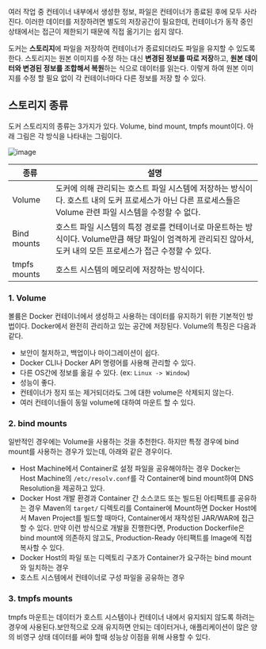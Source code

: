 
여러 작업 중 컨테이너 내부에서 생성한 정보, 파일은 컨테이너가 종료된 후에 모두 사라진다. 이러한 데이터를 저장하려면 별도의 저장공간이 필요한데, 컨테이너가 동작 중인 상태에서는 접근이 제한되기 때문에 직접 옮기기는 쉽지 않다.

도커는 **스토리지**에 파일을 저장하여 컨테이너가 종료되더라도 파일을 유지할 수 있도록 한다. 스토리지는 원본 이미지를 수정 하는 대신 **변경된 정보를 따로 저장**하고, **원본 데이터와 변경된 정보를 조합해서 복원**하는 식으로 데이터를 읽는다. 이렇게 하여 원본 이미지를 수정 할 필요 없이 각 컨테이너마다 다른 정보를 저장 할 수 있다.

## 스토리지 종류

도커 스토리지의 종류는 3가지가 있다. Volume, bind mount, tmpfs mount이다. 아래 그림은 각 방식을 나타내는 그림이다.

![image](https://user-images.githubusercontent.com/81006587/201569330-d2e34b09-53cb-47e0-a3be-be05f7dbb4c9.png)

|종류|설명|
|-|-|
|Volume|도커에 의해 관리되는 호스트 파일 시스템에 저장하는 방식이다. 호스트 내의 도커 프로세스가 아닌 다른 프로세스들은 Volume 관련 파일 시스템을 수정할 수 없다.|
|Bind mounts|호스트 파일 시스템의 특정 경로를 컨테이너로 마운트하는 방식이다. Volume만큼 해당 파일이 엄격하게 관리되진 않아서, 도커 내의 모든 프로세스가 접근 수정할 수 있다.|
|tmpfs mounts|호스트 시스템의 메모리에 저장하는 방식이다.|

### 1. Volume

볼륨은 Docker 컨테이너에서 생성하고 사용하는 데이터를 유지하기 위한 기본적인 방법이다. Docker에서 완전히 관리하고 있는 공간에 저장된다. Volume의 특징은 다음과 같다.

- 보안이 철저하고, 백업이나 마이그레이션이 쉽다.
- Docker CLI나 Docker API 명령어를 사용해 관리할 수 있다.
- 다른 OS간에 정보를 옮길 수 있다. (ex: `Linux -> Window`)
- 성능이 좋다.
- 컨테이너가 정지 또는 제거되더라도 그에 대한 volume은 삭제되지 않는다.
- 여러 컨테이너들이 동일 volume에 대하여 마운트 할 수 있다.

### 2. bind mounts

일반적인 경우에는 Volume을 사용하는 것을 추천한다. 하지만 특정 경우에 bind mount를 사용하는 경우가 있는데, 아래와 같은 경우이다.

- Host Machine에서 Container로 설정 파일을 공유해야하는 경우
    Docker는 Host Machine의 `/etc/resolv.conf`를 각 Container에 bind mount하여 DNS Resolution을 제공하고 있다.
- Docker Host 개발 환경과 Container 간 소스코드 또는 빌드된 아티팩트를 공유하는 경우
    Maven의 `target/` 디렉토리를 Container에 Mount하면 Docker Host에서 Maven Project를 빌드할 때마다, Container에서 재작성된 JAR/WAR에 접근할 수 있다.
    만약 이런 방식으로 개발을 진행한다면, Production Dockerfile은 bind mount에 의존하지 않고도, Production-Ready 아티팩트를 Image에 직접 복사할 수 있다.
- Docker Host의 파일 또는 디렉토리 구조가 Container가 요구하는 bind mount와 일치하는 경우
- 호스트 시스템에서 컨테이너로 구성 파일을 공유하는 경우

### 3. tmpfs mounts

tmpfs 마운트는 데이터가 호스트 시스템이나 컨테이너 내에서 유지되지 않도록 하려는 경우에 사용된다.보안적으로 오래 유지하면 안되는 데이터거나, 애플리케이션이 많은 양의 비영구 상태 데이터를 써야 할때 성능상 이점을 위해 사용할 수 있다.